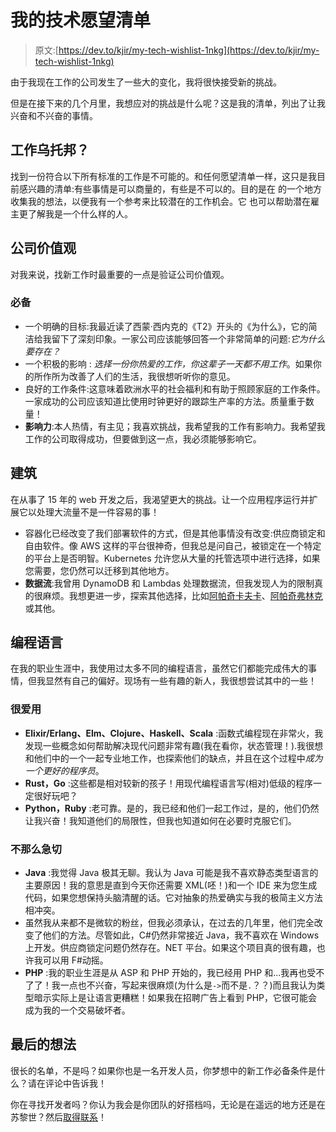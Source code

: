 # 我的技术愿望清单

> 原文:[https://dev.to/kjir/my-tech-wishlist-1nkg](https://dev.to/kjir/my-tech-wishlist-1nkg)

由于我现在工作的公司发生了一些大的变化，我将很快接受新的挑战。

但是在接下来的几个月里，我想应对的挑战是什么呢？这是我的清单，列出了让我兴奋和不兴奋的事情。

## [](#job-utopia)工作乌托邦？

找到一份符合以下所有标准的工作是不可能的。和任何愿望清单一样，这只是我目前感兴趣的清单:有些事情是可以商量的，有些是不可以的。目的是在
的一个地方收集我的想法，以便我有一个参考来比较潜在的工作机会。它
也可以帮助潜在雇主更了解我是一个什么样的人。

## [](#company-values)公司价值观

对我来说，找新工作时最重要的一点是验证公司价值观。

### [](#must-haves)必备

*   一个明确的目标:我最近读了西蒙·西内克的《T2》开头的《为什么》，它的简洁给我留下了深刻印象。一家公司应该能够回答一个非常简单的问题:*它为什么要存在？*
*   一个积极的影响 : *选择一份你热爱的工作，你这辈子一天都不用工作*。如果你的所作所为改善了人们的生活，我很想听听你的意见。
*   良好的工作条件:这意味着欧洲水平的社会福利和有助于照顾家庭的工作条件。一家成功的公司应该知道比使用时钟更好的跟踪生产率的方法。质量重于数量！
*   **影响力**:本人热情，有主见；我喜欢挑战，我希望我的工作有影响力。我希望我工作的公司取得成功，但要做到这一点，我必须能够影响它。

## [](#architecture)建筑

在从事了 15 年的 web 开发之后，我渴望更大的挑战。让一个应用程序运行并扩展它以处理大流量不是一件容易的事！

*   容器化已经改变了我们部署软件的方式，但是其他事情没有改变:供应商锁定和自由软件。像 AWS 这样的平台很神奇，但我总是问自己，被锁定在一个特定的平台上是否明智。Kubernetes 允许您从大量的托管选项中进行选择，如果您需要，您仍然可以迁移到其他地方。
*   **数据流**:我曾用 DynamoDB 和 Lambdas 处理数据流，但我发现人为的限制真的很麻烦。我想更进一步，探索其他选择，比如[阿帕奇卡夫卡](https://kafka.apache.org/)、[阿帕奇弗林克](https://flink.apache.org/)或其他。

## [](#programming-languages)编程语言

在我的职业生涯中，我使用过太多不同的编程语言，虽然它们都能完成伟大的事情，但我显然有自己的偏好。现场有一些有趣的新人，我很想尝试其中的一些！

### [](#would-love-to-use)很爱用

*   **Elixir/Erlang、Elm、Clojure、Haskell、Scala** :函数式编程现在非常火，我发现一些概念如何帮助解决现代问题非常有趣(我在看你，状态管理！).我很想和他们中的一个一起专业地工作，也探索他们的缺点，并且在这个过程中*成为一个更好的程序员*。
*   **Rust，Go** :这些都是相对较新的孩子！用现代编程语言写(相对)低级的程序一定很好玩吧？
*   **Python，Ruby** :老可靠。是的，我已经和他们一起工作过，是的，他们仍然让我兴奋！我知道他们的局限性，但我也知道如何在必要时克服它们。

### [](#not-so-eager)不那么急切

*   **Java** :我觉得 Java 极其无聊。我认为 Java 可能是我不喜欢静态类型语言的主要原因！我的意思是直到今天你还需要 XML(呸！)和一个 IDE 来为您生成代码，如果您想保持头脑清醒的话。它对抽象的热爱确实与我的极简主义方法相冲突。
*   虽然我从来都不是微软的粉丝，但我必须承认，在过去的几年里，他们完全改变了他们的方法。尽管如此，C#仍然非常接近 Java，我不喜欢在 Windows 上开发。供应商锁定问题仍然存在。NET 平台。如果这个项目真的很有趣，也许我可以用 F#动摇。
*   **PHP** :我的职业生涯是从 ASP 和 PHP 开始的，我已经用 PHP 和...我再也受不了了！我一点也不兴奋，写起来很麻烦(为什么是`->`而不是`.`？？)而且我认为类型暗示实际上是让语言更糟糕！如果我在招聘广告上看到 PHP，它很可能会成为我的一个交易破坏者。

## [](#final-thoughts)最后的想法

很长的名单，不是吗？如果你也是一名开发人员，你梦想中的新工作必备条件是什么？请在评论中告诉我！

你在寻找开发者吗？你认为我会是你团队的好搭档吗，无论是在遥远的地方还是在苏黎世？然后[取得联系](//mailto:stephane.bisinger@protonmail.com)！